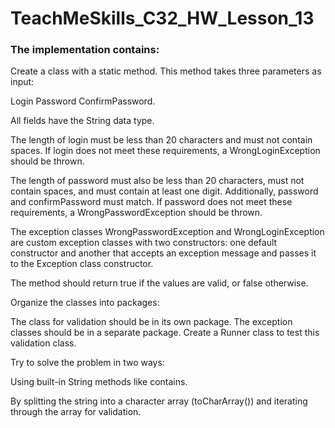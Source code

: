 # TeachMeSkills_C32_HW_Lesson_13
### The implementation contains:
Create a class with a static method.
This method takes three parameters as input:

Login
Password
ConfirmPassword.

All fields have the String data type.

The length of login must be less than 20 characters and must not contain spaces.
If login does not meet these requirements, a WrongLoginException should be thrown.

The length of password must also be less than 20 characters, must not contain spaces, and must contain at least one digit. Additionally, password and confirmPassword must match.
If password does not meet these requirements, a WrongPasswordException should be thrown.

The exception classes WrongPasswordException and WrongLoginException are custom exception classes with two constructors: one default constructor and another that accepts an exception message and passes it to the Exception class constructor.

The method should return true if the values are valid, or false otherwise.

Organize the classes into packages:

The class for validation should be in its own package.
The exception classes should be in a separate package.
Create a Runner class to test this validation class.

Try to solve the problem in two ways:

Using built-in String methods like contains.

By splitting the string into a character array (toCharArray()) and iterating through the array for validation.
